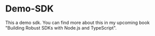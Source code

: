 # Demo-SDK

This a demo sdk. You can find more about this in my upcoming book "Building Robust SDKs with Node.js and TypeScript".